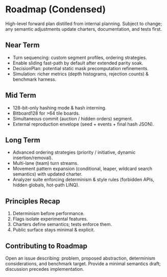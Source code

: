 # Roadmap (Condensed)

High-level forward plan distilled from internal planning. Subject to change; any semantic adjustments update charters, documentation, and tests first.

## Near Term

* Turn sequencing: custom segment profiles, ordering strategies.
* Enable sliding fast-path by default after extended parity soak.
* DecisionPlan: potential static mask precomputation refinements.
* Simulation: richer metrics (depth histograms, rejection counts) & benchmark harness.

## Mid Term

* 128-bit-only hashing mode & hash interning.
* Bitboard128 for >64 tile boards.
* Simultaneous commit (auction / hidden orders) segment.
* External reproduction envelope (seed + events + final hash JSON).

## Long Term

* Advanced ordering strategies (priority / initiative, dynamic insertion/removal).
* Multi-lane (team) turn streams.
* Movement pattern expansion (conditional, leaper, wildcard search semantics) with updated charter.
* Analyzer suite enforcing determinism & style rules (forbidden APIs, hidden globals, hot-path LINQ).

## Principles Recap

1. Determinism before performance.
2. Flags isolate experimental features.
3. Charters define semantics; tests enforce them.
4. Public surface stays minimal & explicit.

## Contributing to Roadmap

Open an issue describing: problem, proposed abstraction, determinism considerations, and benchmark target. Provide a minimal semantics draft; discussion precedes implementation.
